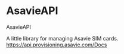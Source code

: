 # AsavieAPI
AsavieAPI

A little library for managing Asavie SIM cards.
https://api.provisioning.asavie.com/Docs
